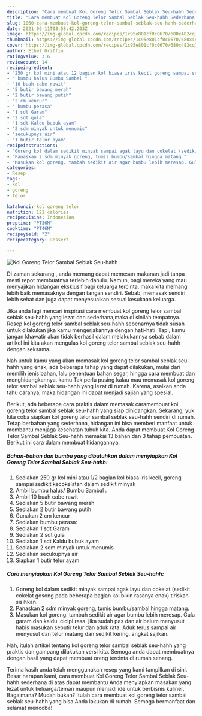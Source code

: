 ```yaml
---
description: "Cara membuat Kol Goreng Telor Sambal Seblak Seu-hahh Sederhana Untuk Jualan"
title: "Cara membuat Kol Goreng Telor Sambal Seblak Seu-hahh Sederhana Untuk Jualan"
slug: 1060-cara-membuat-kol-goreng-telor-sambal-seblak-seu-hahh-sederhana-untuk-jualan
date: 2021-06-11T08:58:42.203Z
image: https://img-global.cpcdn.com/recipes/1c95e801cf0c0670/680x482cq70/kol-goreng-telor-sambal-seblak-seu-hahh-foto-resep-utama.jpg
thumbnail: https://img-global.cpcdn.com/recipes/1c95e801cf0c0670/680x482cq70/kol-goreng-telor-sambal-seblak-seu-hahh-foto-resep-utama.jpg
cover: https://img-global.cpcdn.com/recipes/1c95e801cf0c0670/680x482cq70/kol-goreng-telor-sambal-seblak-seu-hahh-foto-resep-utama.jpg
author: Ethel Griffin
ratingvalue: 3.6
reviewcount: 14
recipeingredient:
- "250 gr kol mini atau 12 bagian kol biasa iris kecil goreng sampai sedikit kecokelatan dalam sedikit minyak"
- " bumbu halus Bumbu Sambal "
- "10 buah cabe rawit"
- "5 butir bawang merah"
- "2 butir bawang putih"
- "2 cm kencur"
- " bumbu perasa"
- "1 sdt Garam"
- "2 sdt gula"
- "1 sdt Kaldu bubuk ayam"
- "2 sdm minyak untuk menumis"
- "secukupnya air"
- "1 butir telur ayam"
recipeinstructions:
- "Goreng kol dalam sedikit minyak sampai agak layu dan cokelat (sedikit cokelat gosong pada beberapa bagian kol bikin rasanya enak) tiriskan sisihkan."
- "Panaskan 2 sdm minyak goreng, tumis bumbu/sambal hingga matang."
- "Masukan kol goreng. tambah sedikit air agar bumbu lebih meresap. Gula garam dan kaldu. cicipi rasa. jika sudah pas dan air belum menyusut habis masukan sebutir telur dan aduk rata. Aduk terus sampai air menyusut dan telur matang dan sedikit kering. angkat sajikan."
categories:
- Resep
tags:
- kol
- goreng
- telor

katakunci: kol goreng telor 
nutrition: 121 calories
recipecuisine: Indonesian
preptime: "PT36M"
cooktime: "PT46M"
recipeyield: "2"
recipecategory: Dessert

---
```



![Kol Goreng Telor Sambal Seblak Seu-hahh](https://img-global.cpcdn.com/recipes/1c95e801cf0c0670/680x482cq70/kol-goreng-telor-sambal-seblak-seu-hahh-foto-resep-utama.jpg)

Di zaman  sekarang , anda memang dapat memesan makanan jadi tanpa mesti repot membuatnya terlebih dahulu. Namun, bagi mereka yang mau menyajikan hidangan eksklusif bagi keluarga tercinta, maka kita memang lebih baik memasaknya dengan tangan sendiri. Sebab, memasak sendiri lebih sehat dan juga dapat menyesuaikan sesuai kesukaan keluarga.

Jika anda lagi mencari inspirasi cara membuat kol goreng telor sambal seblak seu-hahh yang lezat dan sederhana,maka di sinilah tempatnya. Resep kol goreng telor sambal seblak seu-hahh  sebenarnya tidak susah untuk dilakukan jika kamu mengerjakannya dengan hati-hati. Tapi, kamu jangan khawatir akan tidak berhasil dalam melakukannya 
sebab dalam artikel ini kita akan mengulas kol goreng telor sambal seblak seu-hahh dengan seksama.  



Nah untuk kamu yang akan memasak kol goreng telor sambal seblak seu-hahh yang enak, ada beberapa tahap yang dapat dilakukan, mulai dari memilih jenis bahan, lalu penentuan bahan segar, hingga cara membuat dan menghidangkannya. kamu Tak perlu pusing kalau mau memasak kol goreng telor sambal seblak seu-hahh yang lezat di rumah. Karena, asalkan anda  tahu caranya, maka hidangan ini dapat menjadi sajian yang spesial.

Berikut, ada beberapa cara praktis  dalam memasak caramembuat kol goreng telor sambal seblak seu-hahh yang siap dihidangkan. Sekarang, yuk kita coba siapkan kol goreng telor sambal seblak seu-hahh sendiri di rumah. Tetap berbahan yang sederhana, hidangan ini bisa memberi manfaat untuk membantu menjaga kesehatan tubuh kita. Anda dapat membuat Kol Goreng Telor Sambal Seblak Seu-hahh memakai 13 bahan dan 3 tahap pembuatan. Berikut ini cara dalam membuat hidangannya.

<!--inarticleads1-->

##### Bahan-bahan dan bumbu yang dibutuhkan dalam menyiapkan Kol Goreng Telor Sambal Seblak Seu-hahh:

1. Sediakan 250 gr kol mini atau 1/2 bagian kol biasa iris kecil, goreng sampai sedikit kecokelatan dalam sedikit minyak
1. Ambil  bumbu halus/ Bumbu Sambal :
1. Ambil 10 buah cabe rawit
1. Sediakan 5 butir bawang merah
1. Sediakan 2 butir bawang putih
1. Gunakan 2 cm kencur
1. Sediakan  bumbu perasa:
1. Sediakan 1 sdt Garam
1. Sediakan 2 sdt gula
1. Sediakan 1 sdt Kaldu bubuk ayam
1. Sediakan 2 sdm minyak untuk menumis
1. Sediakan secukupnya air
1. Siapkan 1 butir telur ayam




<!--inarticleads2-->

##### Cara menyiapkan Kol Goreng Telor Sambal Seblak Seu-hahh:

1. Goreng kol dalam sedikit minyak sampai agak layu dan cokelat (sedikit cokelat gosong pada beberapa bagian kol bikin rasanya enak) tiriskan sisihkan.
1. Panaskan 2 sdm minyak goreng, tumis bumbu/sambal hingga matang.
1. Masukan kol goreng. tambah sedikit air agar bumbu lebih meresap. Gula garam dan kaldu. cicipi rasa. jika sudah pas dan air belum menyusut habis masukan sebutir telur dan aduk rata. Aduk terus sampai air menyusut dan telur matang dan sedikit kering. angkat sajikan.




Nah, itulah artikel tentang  kol goreng telor sambal seblak seu-hahh  yang praktis dan gampang dilakukan versi kita. Semoga anda dapat membuatnya dengan hasil yang dapat membuat oreng tercinta di rumah senang. 

Terima kasih anda telah menggunakan resep yang kami tampilkan di sini. Besar harapan kami, cara membuat  Kol Goreng Telor Sambal Seblak Seu-hahh sederhana di atas dapat membantu Anda menyiapkan masakan yang lezat untuk keluarga/teman maupun menjadi ide untuk berbisnis kuliner. Bagaimana? Mudah bukan? Itulah cara membuat kol goreng telor sambal seblak seu-hahh yang bisa Anda lakukan di rumah. Semoga bermanfaat dan selamat mencoba!

